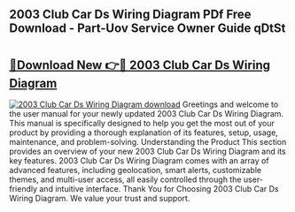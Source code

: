 ## 2003 Club Car Ds Wiring Diagram PDf Free Download - Part-Uov Service Owner Guide qDtSt

# <h2><a href="http://dfjo7g.blite.top/?on=2003+Club+Car+Ds+Wiring+Diagram">🔗Download New 👉🔴 2003 Club Car Ds Wiring Diagram</a></h2>

[![2003 Club Car Ds Wiring Diagram download](https://i.imgur.com/lujVjoI.png)](http://dfjo7g.blite.top/?on=2003+Club+Car+Ds+Wiring+Diagram)
Greetings and welcome to the user manual for your newly updated 2003 Club Car Ds Wiring Diagram. This manual is specifically designed to help you get the most out of your product by providing a thorough explanation of its features, setup, usage, maintenance, and problem-solving. Understanding the Product This section provides an overview of your new 2003 Club Car Ds Wiring Diagram and its key features. 2003 Club Car Ds Wiring Diagram comes with an array of advanced features, including geolocation, smart alerts, customizable themes, and multi-user access, all easily controlled through the user-friendly and intuitive interface. Thank You for Choosing 2003 Club Car Ds Wiring Diagram. We value your trust and support.
